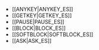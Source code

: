 * [[ANYKEY|ANYKEY_ES]]
* [[GETKEY|GETKEY_ES]]
* [[PAUSE|PAUSE_ES]]
* [[BLOCK|BLOCK_ES]]
* [[SOFTBLOCK|SOFTBLOCK_ES]]
* [[ASK|ASK_ES]]